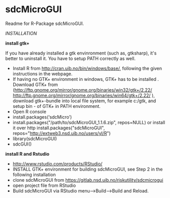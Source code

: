 sdcMicroGUI
===========

Readme for R-Package sdcMicroGUI.

*INSTALLATION*

**install gtk+**

  If you have already installed a gtk envinronment (such as, gtksharp), it's better to uninstall it. You have to setup PATH correctly as well.

- Install R from http://cran.uib.no/bin/windows/base/, following the given instructions in the webpage.
- If having no GTK+ environment in windows, GTK+ has to be installed . Download GTK+ from (http://ftp.gnome.org/mirror/gnome.org/binaries/win32/gtk+/2.22/ http://ftp.gnome.org/mirror/gnome.org/binaries/win64/gtk+/2.22/ ), download gtk+-bundle into local file system, for example c:/gtk, and setup bin - of GTK+ in PATH environment.
- Open R console 
- install.packages(‘sdcMicro’)
- install.packages("/path/to/sdcMicroGUI_1.1.6.zip", repos=NULL) or install it over http install.packages("sdcMicroGUI", repos="http://extweb3.nsd.uib.no/users/yl/R")
- library(sdcMicroGUI)
- sdcGUI()

**install R and Rstudio**

- http://www.rstudio.com/products/RStudio/
- INSTALL GTK+ environment for building sdcMicroGUI, see Step 2 in the following installation 
- clone sdcMicroGUI from https://gitlab.nsd.uib.no/riskutility/sdcmicrogui
- open project file from RStudio
- Build sdcMicroGUI via RStudio menu-->Build-->Build and Reload.